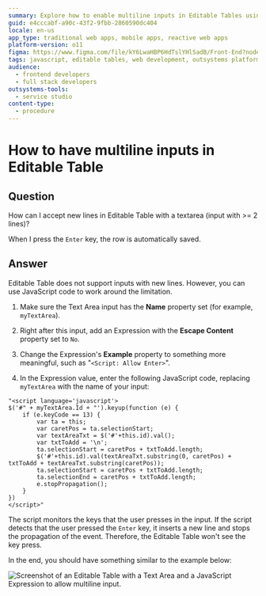 ```yaml
---
summary: Explore how to enable multiline inputs in Editable Tables using JavaScript in OutSystems 11 (O11).
guid: e4cccabf-a90c-43f2-9fbb-2860590dc404
locale: en-us
app_type: traditional web apps, mobile apps, reactive web apps
platform-version: o11
figma: https://www.figma.com/file/kY6LwaHBP6HdTslYHlSadB/Front-End?node-id=844:51
tags: javascript, editable tables, web development, outsystems platform, ui customization
audience:
  - frontend developers
  - full stack developers
outsystems-tools:
  - service studio
content-type:
  - procedure
---
```


# How to have multiline inputs in Editable Table

## Question

How can I accept new lines in Editable Table with a textarea (input with >= 2 lines)?

When I press the `Enter` key, the row is automatically saved.

## Answer

Editable Table does not support inputs with new lines. However, you can use JavaScript code to work around the limitation.

1. Make sure the Text Area input has the **Name** property set (for example, `myTextArea`).

2. Right after this input, add an Expression with the **Escape Content** property set to `No`.

3. Change the Expression's **Example** property to something more meaningful, such as "`<Script: Allow Enter>`".

4. In the Expression value, enter the following JavaScript code, replacing `myTextArea` with the name of your input:

```
"<script language='javascript'>  
$('#" + myTextArea.Id + "').keyup(function (e) { 
    if (e.keyCode == 13) {
        var ta = this;  
        var caretPos = ta.selectionStart;   
        var textAreaTxt = $('#'+this.id).val();   
        var txtToAdd = '\n';  
        ta.selectionStart = caretPos + txtToAdd.length;   
        $('#'+this.id).val(textAreaTxt.substring(0, caretPos) + txtToAdd + textAreaTxt.substring(caretPos));
        ta.selectionStart = caretPos + txtToAdd.length;   
        ta.selectionEnd = caretPos + txtToAdd.length;   
        e.stopPropagation();  
    }
})
</script>"  
```

The script monitors the keys that the user presses in the input. If the script detects that the user pressed the `Enter` key, it inserts a new line and stops the propagation of the event. Therefore, the Editable Table won't see the key press.

In the end, you should have something similar to the example below:

![Screenshot of an Editable Table with a Text Area and a JavaScript Expression to allow multiline input.](images/How-to-have-multiline-inputs-in-Editable-Table-0.png "Editable Table with Text Area and JavaScript Expression")
